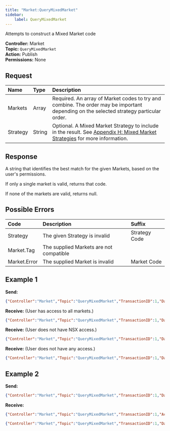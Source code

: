 ```yaml
---
title: "Market:QueryMixedMarket"
sidebar:
    label: QueryMixedMarket
---
```


Attempts to construct a Mixed Market code

**Controller:** Market\
**Topic:** `QueryMixedMarket`\
**Action:** Publish\
**Permissions:** None

## Request

| **Name** | **Type** | **Description** |
| :--- | :--- | :--- |
| Markets | Array | Required. An array of Market codes to try and combine. The order may be important depending on the selected strategy particular order. |
| Strategy | String | Optional. A Mixed Market Strategy to include in the result. See [Appendix H: Mixed Market Strategies](../../../appendices/h-mixed-market-strategies/) for more information. |

## Response

A string that identifies the best match for the given Markets, based on the user's permissions.

If only a single market is valid, returns that code.

If none of the markets are valid, returns null.

## Possible Errors

| Code | Description | Suffix |
| :--- | :--- | :--- |
| Strategy | The given Strategy is invalid | Strategy Code |
| Market.Tag | The supplied Markets are not compatible |  |
| Market.Error | The supplied Market is invalid | Market Code |

## Example 1

**Send:**
```json
{"Controller":"Market","Topic":"QueryMixedMarket","TransactionID":1,"Data":{"Markets":["ASX","CXA","NSX"]}}
```

**Receive:** (User has access to all markets.)

```json
{"Controller":"Market","Topic":"QueryMixedMarket","TransactionID":1,"Data":"ASX+CXA+NSX"}
```

**Receive:** (User does not have NSX access.)

```json
{"Controller":"Market","Topic":"QueryMixedMarket","TransactionID":1,"Data":"ASX+CXA"}
```

**Receive:** (User does not have any access.)

```json
{"Controller":"Market","Topic":"QueryMixedMarket","TransactionID":1,"Data":null}
```

## Example 2

**Send:**
```json
{"Controller":"Market","Topic":"QueryMixedMarket","TransactionID":1,"Data":{"Markets":["ASX","CXA","NSX"],"Strategy":"SomeInvalidCode"}}
```

**Receive:**

```json
{"Controller":"Market","Topic":"QueryMixedMarket","TransactionID":1,"Action":"Error","Data":"Strategy SomeInvalidCode"}
```
```json
{"Controller":"Market","Topic":"QueryMixedMarket","TransactionID":1,"Data":null}
```

